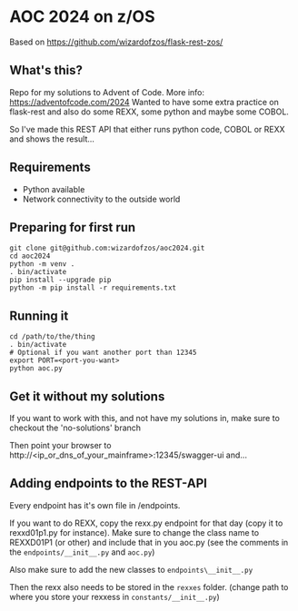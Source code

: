 # AOC 2024 on z/OS


Based on  https://github.com/wizardofzos/flask-rest-zos/

## What's this?

Repo for my solutions to Advent of Code. More info: https://adventofcode.com/2024
Wanted to have some extra practice on flask-rest and also do some REXX, some python and maybe some COBOL. 

So I've made this REST API that either runs python code, COBOL or REXX and shows the result...


## Requirements

- Python available
- Network connectivity to the outside world    

## Preparing for first run

    git clone git@github.com:wizardofzos/aoc2024.git
    cd aoc2024
    python -m venv .
    . bin/activate  
    pip install --upgrade pip
    python -m pip install -r requirements.txt

## Running it 

    cd /path/to/the/thing
    . bin/activate
    # Optional if you want another port than 12345
    export PORT=<port-you-want>
    python aoc.py

## Get it without my solutions

If you want to work with this, and not have my solutions in, make sure to checkout the 'no-solutions' branch

Then point your browser to http://<ip_or_dns_of_your_mainframe>:12345/swagger-ui and...


       
    
## Adding endpoints to the REST-API

Every endpoint has it's own file in /endpoints. 

If you want to do REXX, copy the rexx.py endpoint for that day (copy it to rexxd01p1.py for instance).
Make sure to change the class name to REXXD01P1 (or other) and include that in you aoc.py
(see the comments in the `endpoints/__init__.py` and `aoc.py`)

Also make sure to add the new classes to `endpoints\__init__.py`

Then the rexx also needs to be stored in the `rexxes` folder. (change path to where you store your rexxess in `constants/__init__.py`)